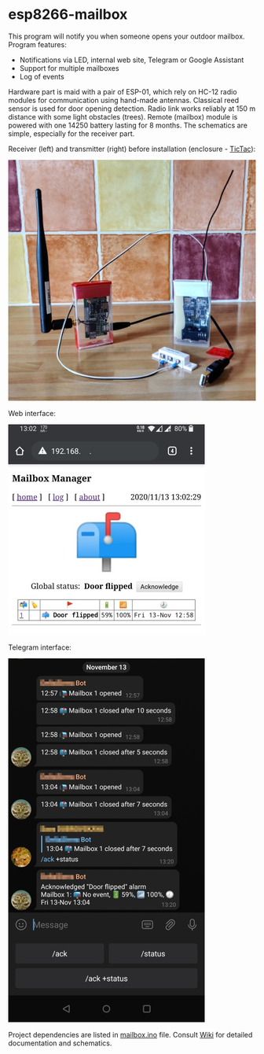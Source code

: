 # esp8266-mailbox

This program will notify you when someone opens your outdoor mailbox. Program features:

* Notifications via LED, internal web site, Telegram or Google Assistant
* Support for multiple mailboxes
* Log of events

Hardware part is maid with a pair of ESP-01, which rely on HC-12 radio modules for communication using hand-made antennas. Classical reed sensor is used for door opening detection. Radio link works reliably at 150 m distance with some light obstacles (trees). Remote (mailbox) module is powered with one 14250 battery lasting for 8 months. The schematics are simple, especially for the receiver part.

Receiver (left) and transmitter (right) before installation (enclosure - [TicTac](https://www.tictac.com)):

![modules](doc/images/modules.jpg)

Web interface:

![web interface](doc/images/web.jpg)

Telegram interface:

![Telegram interface](doc/images/telegram.jpg)

Project dependencies are listed in [mailbox.ino](mailbox/mailbox.ino) file. Consult [Wiki](https://github.com/denis-stepanov/esp8266-mailbox/wiki) for detailed documentation and schematics.
